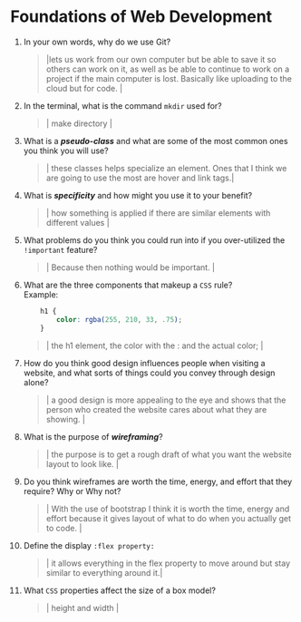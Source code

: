 # Foundations of Web Development
01. In your own words, why do we use Git?
    > |lets us work from our own computer but be able to save it so others can work on it, as well as be able to continue to work on a project if the main computer is lost. Basically like uploading to the cloud but for code. |

02. In the terminal, what is the command `mkdir` used for?
    > | make directory |

03. What is a ***pseudo-class*** and what are some of the most common ones you think you will use?
    > | these classes helps specialize an element. Ones that I think we are going to use the most are hover and link tags.|

04. What is ***specificity*** and how might you use it to your benefit?
    > | how something is applied if there are similar elements with different values |

05. What problems do you think you could run into if you over-utilized the `!important` feature?
    > | Because then nothing would be important. |

06. What are the three components that makeup a `CSS` rule? <br> Example:

    ```css
        h1 {
            color: rgba(255, 210, 33, .75);
        }
    ```

    > | the h1 element, the color with the : and the actual color; |

07. How do you think good design influences people when visiting a website, and what sorts of things could you convey through design alone?
    > | a good design is more appealing to the eye and shows that the person who created the website cares about what they are showing. |

08. What is the purpose of ***wireframing***?
    > | the purpose is to get a rough draft of what you want the website layout to look like. |

09. Do you think wireframes are worth the time, energy, and effort that they require? Why or Why not?
    > | With the use of bootstrap I think it is worth the time, energy and effort because it gives layout of what to do when you actually get to code. |

10. Define the display `:flex property:`
    > | it allows everything in the flex property to move around but stay similar to everything around it.|

11. What `CSS` properties affect the size of a box model?
    > | height and width |
